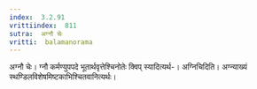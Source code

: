 ```yaml
---
index:  3.2.91
vrittiindex:  811
sutra:  अग्नौ चेः
vritti:  balamanorama 
---
```


अग्नौ चेः। ग्नौ कर्मण्युपपदे भूतार्थवृत्तेश्चिनोतेः क्विप् स्यादित्यर्थ-। अग्निचिदिति। अग्न्याख्यं स्थण्डिलविशेषमिष्टकाभिश्चितवानित्यर्थः। 

